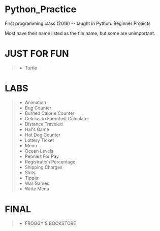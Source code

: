 # Python_Practice
 First programming class (2018) -- taught in Python. Beginner Projects

 Most have their name listed as the file name, but some are unimportant.
# JUST FOR FUN 
> * Turtle

# LABS
 > * Animation
 > * Bug Counter
 > * Burned Calorie Counter
 > * Celcius to Farenheit Calculator
 > * Distance Traveled
 > * Hal's Game
 > * Hot Dog Counter
 > * Lottery Ticket
 > * Menu
 > * Ocean Levels
 > * Pennies For Pay
 > * Registration Percentage
 > * Shipping Charges
 > * Slots
 > * Tipper
 > * War Games
 > * Write Menu

# FINAL
> * FROGGY'S BOOKSTORE 